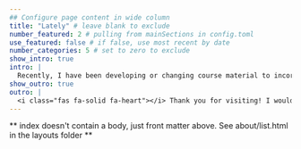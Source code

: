 ```yaml
---
## Configure page content in wide column
title: "Lately" # leave blank to exclude
number_featured: 2 # pulling from mainSections in config.toml
use_featured: false # if false, use most recent by date
number_categories: 5 # set to zero to exclude
show_intro: true
intro: |
  Recently, I have been developing or changing course material to incorporate and respect diversity, experiences and critical thinking. My goal is to transform university education to reflect learning, empower minorities and shape a healthy and sustainable research culture. We just got awarded a HORIZON grant for Democratizing Just Energy Transitions (DUST) and a TU Delft fund for building open-source participatory tools Called CITIZEN VOICE! Both are led by wonderful colleagues. 
show_outro: true
outro: |
  <i class="fas fa-solid fa-heart"></i> Thank you for visiting! I would love to hear from you either through email or twitter.
---
```


** index doesn't contain a body, just front matter above.
See about/list.html in the layouts folder **